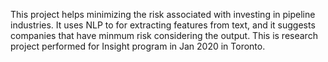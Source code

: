 This project helps minimizing the risk associated with investing in pipeline industries.
It uses NLP to for extracting features from text, and it suggests companies that have minmum risk considering the output.
This is research project performed for Insight program in Jan 2020 in Toronto.